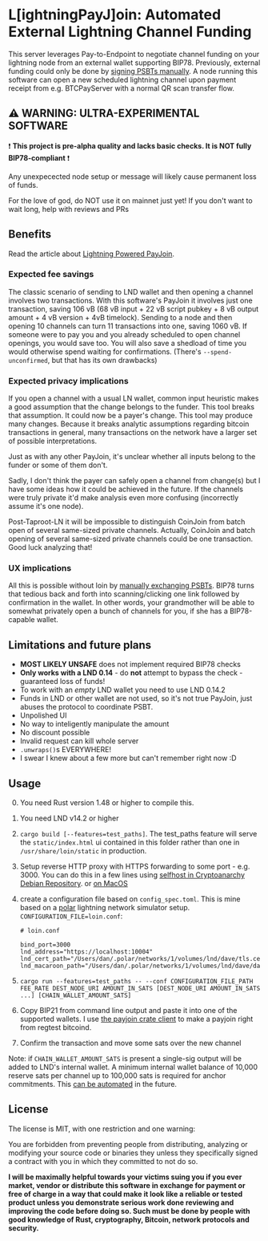 # L[ightningPayJ]oin: Automated External Lightning Channel Funding

This server leverages Pay-to-Endpoint to negotiate channel funding on your lightning node from an external wallet supporting BIP78. Previously, external funding could only be done by [signing PSBTs manually](https://github.com/lightningnetwork/lnd/blob/master/docs/psbt.md). A node running this software can open a new scheduled lightning channel upon payment receipt from e.g. BTCPayServer with a normal QR scan transfer flow.

## ⚠️ WARNING: ULTRA-EXPERIMENTAL SOFTWARE

❗️ **This project is pre-alpha quality and lacks basic checks. It is NOT fully BIP78-compliant** ❗️

Any unexpecected node setup or message will likely cause permanent loss of funds.

For the love of god, do NOT use it on mainnet just yet!
If you don't want to wait long, help with reviews and PRs

## Benefits

Read the article about [Lightning Powered PayJoin](https://chaincase.app/words/lightning-payjoin?ref=github).

### Expected fee savings

The classic scenario of sending to LND wallet and then opening a channel involves two transactions.
With this software's PayJoin it involves just one transaction, saving 106 vB (68 vB input + 22 vB script pubkey + 8 vB output amount + 4 vB version + 4vB timelock).
Sending to a node and then opening 10 channels can turn 11 transactions into one, saving 1060 vB.
If someone were to pay you and you already scheduled to open channel openings, you would save too.
You will also save a shedload of time you would otherwise spend waiting for confirmations.
(There's `--spend-unconfirmed`, but that has its own drawbacks)

### Expected privacy implications

If you open a channel with a usual LN wallet, common input heuristic makes a good assumption that the change belongs to the funder.
This tool breaks that assumption. It could now be a payer's change.
This tool may produce many changes. Because it breaks analytic assumptions regarding bitcoin transactions in general, many transactions on the network have a larger set of possible interpretations.

Just as with any other PayJoin, it's unclear whether all inputs belong to the funder or some of them don't.

Sadly, I don't think the payer can safely open a channel from change(s) but I have some ideas how it could be achieved in the future.
If the channels were truly private it'd make analysis even more confusing (incorrectly assume it's one node).

Post-Taproot-LN it will be impossible to distinguish CoinJoin from batch open of several same-sized private channels.
Actually, CoinJoin and batch opening of several same-sized private channels could be one transaction.
Good luck analyzing that!

### UX implications

All this is possible without loin by [manually exchanging PSBTs](https://github.com/lightningnetwork/lnd/blob/master/docs/psbt.md).
BIP78 turns that tedious back and forth into scanning/clicking one link followed by confirmation in the wallet.
In other words, your grandmother will be able to somewhat privately open a bunch of channels for you, if she has a BIP78-capable wallet.

## Limitations and future plans

* **MOST LIKELY UNSAFE** does not implement required BIP78 checks
* **Only works with a LND 0.14** - do **not** attempt to bypass the check - guaranteed loss of funds!
* To work with an *empty* LND wallet you need to use LND 0.14.2
* Funds in LND or other wallet are not used, so it's not true PayJoin, just abuses the protocol to coordinate PSBT.
* Unpolished UI
* No way to inteligently manipulate the amount
* No discount possible
* Invalid request can kill whole server
* `.unwraps()`s EVERYWHERE!
* I swear I knew about a few more but can't remember right now :D

## Usage

0. You need Rust version 1.48 or higher to compile this.
1. You need LND v14.2 or higher
2. `cargo build [--features=test_paths]`. The test_paths feature will serve the `static/index.html` ui contained in this folder rather than one in `/usr/share/loin/static` in production.
3. Setup reverse HTTP proxy with HTTPS forwarding to some port - e.g. 3000.
   You can do this in a few lines using [selfhost in Cryptoanarchy Debian Repository](https://github.com/debian-cryptoanarchy/cryptoanarchy-deb-repo-builder/blob/master/docs/user-level.md#selfhost). or [on MacOS](https://www.storyblok.com/faq/setup-dev-server-https-proxy)
4. create a configuration file based on `config_spec.toml`. This is mine based on a [polar](https://lightningpolar.com/) lightning network simulator setup. `CONFIGURATION_FILE=loin.conf`:

   ```configuration
   # loin.conf

   bind_port=3000
   lnd_address="https://localhost:10004"
   lnd_cert_path="/Users/dan/.polar/networks/1/volumes/lnd/dave/tls.cert"
   lnd_macaroon_path="/Users/dan/.polar/networks/1/volumes/lnd/dave/data/chain/bitcoin/regtest/admin.macaroon"
   ```

5. `cargo run --features=test_paths -- --conf CONFIGURATION_FILE_PATH FEE_RATE DEST_NODE_URI AMOUNT_IN_SATS [DEST_NODE_URI AMOUNT_IN_SATS ...] [CHAIN_WALLET_AMOUNT_SATS]`
6. Copy BIP21 from command line output and paste it into one of the supported wallets. I use [the payjoin crate client](https://github.com/Kixunil/payjoin/tree/master/payjoin-client) to make a payjoin right from regtest bitcoind.
7. Confirm the transaction and move some sats over the new channel


Note: if `CHAIN_WALLET_AMOUNT_SATS` is present a single-sig output will be added to LND's internal wallet.
A minimum internal wallet balance of 10,000 reserve sats per channel up to 100,000 sats is required for anchor commitments. This [can be automated](https://github.com/Kixunil/loin/issues/11) in the future.

## License

The license is MIT, with one restriction and one warning:

You are forbidden from preventing people from distributing, analyzing or modifying your source code or binaries they unless they specifically signed a contract with you in which they committed to not do so.

**I will be maximally helpful towards your victims suing you if you ever market, vendor or distribute this software in exchange for payment or free of charge in a way that could make it look like a reliable or tested product unless you demonstrate serious work done reviewing and improving the code before doing so. Such must be done by people with good knowledge of Rust, cryptography, Bitcoin, network protocols and security.**
